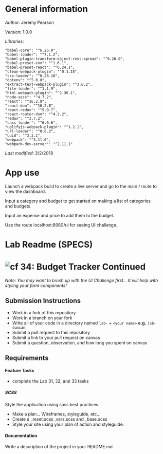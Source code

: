 # General information
_Author_: Jeremy Pearson

_Version_: 1.0.0

_Libraries_: 

    "babel-core": "^6.26.0",
    "babel-loader": "^7.1.2",
    "babel-plugin-transform-object-rest-spread": "^6.26.0",
    "babel-preset-env": "^1.6.1",
    "babel-preset-react": "^6.24.1",
    "clean-webpack-plugin": "^0.1.18",
    "css-loader": "^0.28.10",
    "dotenv": "^5.0.0",
    "extract-text-webpack-plugin": "^3.0.2",
    "file-loader": "^1.1.9",
    "html-webpack-plugin": "^2.30.1",
    "node-sass": "^4.7.2",
    "react": "^16.2.0",
    "react-dom": "^16.2.0",
    "react-redux": "^5.0.7",
    "react-router-dom": "^4.2.2",
    "redux": "^3.7.2",
    "sass-loader": "^6.0.6",
    "uglifyjs-webpack-plugin": "^1.2.1",
    "url-loader": "^0.6.2",
    "uuid": "^3.2.1",
    "webpack": "^3.11.0",
    "webpack-dev-server": "^2.11.1"

_Last modified_: 3/2/2018

# App use

Launch a webpack build to create a live server and go to the main / route to view the dashboard.

Input a category and budget to get started on making a list of categories and budgets.

Input an expense and price to add them to the budget.

Use the route localhost:8080/ui for seeing UI challenge.

# Lab Readme (SPECS)

![cf](http://i.imgur.com/7v5ASc8.png) 34: Budget Tracker Continued
===

_Note: You may want to brush up with the UI Challenge first... It will help with styling your form components!_

## Submission Instructions
* Work in a fork of this repository
* Work in a branch on your fork
* Write all of your code in a directory named `lab-` + `<your name>` **e.g.** `lab-duncan`
* Submit a pull request to this repository
* Submit a link to your pull request on canvas
* Submit a question, observation, and how long you spent on canvas

## Requirements
#### Feature Tasks
* complete the Lab 31, 32, and 33 tasks

##### SCSS
Style the application using sass best practices
 * Make a plan... Wireframes, styleguide, etc...
 * Create a _reset.scss _vars.scss and _base.scss
 * Style your site using your plan of action and styleguide.

####  Documentation
Write a description of the project in your README.md